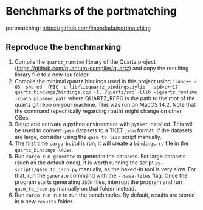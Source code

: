 # Benchmarks of the portmatching

portmatching: https://github.com/lmondada/portmatching

## Reproduce the benchmarking
1. Compile the `quartz_runtime` library of the Quartz project (https://github.com/quantum-compiler/quartz) and copy the resulting library file to a new `lib` folder.
2. Compile the minimal quartz bindings used in this project using
   `
   clang++ -O3 -shared -fPIC -o lib/libquartz_bindings.dylib --std=c++17 quartz_bindings/bindings.cpp -I../quartz/src -Llib -lquartz_runtime -rpath @loader_path
   `
   where QUARTZ_REPO is the path to the root of the quartz git repo on your machine.
   This was run on MacOS 14.2. Note that the command (specifically regarding rpath) might change on other OSes.
3. Setup and activate a python environment with `pytket` installed. This will be used
   to convert `qasm` datasets to a TKET `json` format. If the datasets are large,
   consider using the `qasm_to_json` script manually.
4. The first time `cargo build` is run, it will create a `bindings.rs` file in the `quartz_bindings` folder.
5. Run `cargo run generate` to generate the datasets. For large datasets
   (such as the default ones), it is worth running the script `py-scripts/qasm_to_json.py`
   manually, as the baked-in tool is very slow. For that, run the `generate` command
   with the `--save-files` flag. Once the program starts generating `JSON` files,
   interrupt the program and run `qasm_to_json.py` manually on that folder instead.
6. Run `cargo run run` to run the benchmarks. By default, results are stored in
   a new `results` folder.